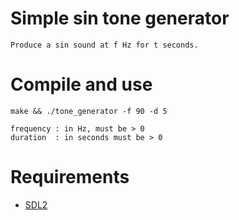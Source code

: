 # Simple sin tone generator

    Produce a sin sound at f Hz for t seconds.

# Compile and use

    make && ./tone_generator -f 90 -d 5

    frequency : in Hz, must be > 0
    duration  : in seconds must be > 0
 
# Requirements

* [SDL2](https://www.libsdl.org/https://www.libsdl.org)

